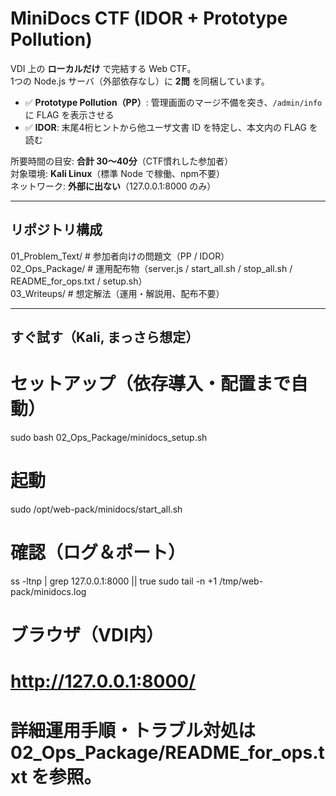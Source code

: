 # MiniDocs CTF (IDOR + Prototype Pollution)

VDI 上の **ローカルだけ** で完結する Web CTF。  
1つの Node.js サーバ（外部依存なし）に **2問** を同梱しています。

- ✅ **Prototype Pollution（PP）**: 管理画面のマージ不備を突き、`/admin/info` に FLAG を表示させる  
- ✅ **IDOR**: 末尾4桁ヒントから他ユーザ文書 ID を特定し、本文内の FLAG を読む

所要時間の目安: **合計 30〜40分**（CTF慣れした参加者）  
対象環境: **Kali Linux**（標準 Node で稼働、npm不要）  
ネットワーク: **外部に出ない**（127.0.0.1:8000 のみ）

---

## リポジトリ構成
01_Problem_Text/ # 参加者向けの問題文（PP / IDOR）  
02_Ops_Package/ # 運用配布物（server.js / start_all.sh / stop_all.sh / README_for_ops.txt / setup.sh）  
03_Writeups/ # 想定解法（運用・解説用、配布不要）

---

## すぐ試す（Kali, まっさら想定）
# セットアップ（依存導入・配置まで自動）
sudo bash 02_Ops_Package/minidocs_setup.sh

# 起動
sudo /opt/web-pack/minidocs/start_all.sh

# 確認（ログ＆ポート）
ss -ltnp | grep 127.0.0.1:8000 || true
sudo tail -n +1 /tmp/web-pack/minidocs.log

# ブラウザ（VDI内）
# http://127.0.0.1:8000/
# 詳細運用手順・トラブル対処は 02_Ops_Package/README_for_ops.txt を参照。
